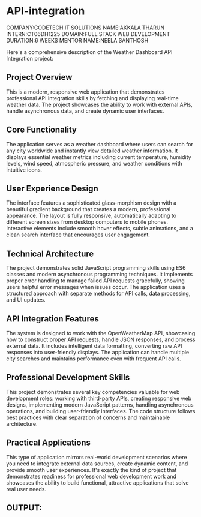 # API-integration
COMPANY:CODETECH IT SOLUTIONS
NAME:AKKALA THARUN
INTERN:CT06DH1225
DOMAIN:FULL STACK WEB DEVELOPMENT
DURATION:6 WEEKS
MENTOR NAME:NEELA SANTHOSH


Here's a comprehensive description of the Weather Dashboard API Integration project:

## Project Overview
This is a modern, responsive web application that demonstrates professional API integration skills by fetching and displaying real-time weather data. The project showcases the ability to work with external APIs, handle asynchronous data, and create dynamic user interfaces.

## Core Functionality
The application serves as a weather dashboard where users can search for any city worldwide and instantly view detailed weather information. It displays essential weather metrics including current temperature, humidity levels, wind speed, atmospheric pressure, and weather conditions with intuitive icons.

## User Experience Design
The interface features a sophisticated glass-morphism design with a beautiful gradient background that creates a modern, professional appearance. The layout is fully responsive, automatically adapting to different screen sizes from desktop computers to mobile phones. Interactive elements include smooth hover effects, subtle animations, and a clean search interface that encourages user engagement.

## Technical Architecture
The project demonstrates solid JavaScript programming skills using ES6 classes and modern asynchronous programming techniques. It implements proper error handling to manage failed API requests gracefully, showing users helpful error messages when issues occur. The application uses a structured approach with separate methods for API calls, data processing, and UI updates.

## API Integration Features
The system is designed to work with the OpenWeatherMap API, showcasing how to construct proper API requests, handle JSON responses, and process external data. It includes intelligent data formatting, converting raw API responses into user-friendly displays. The application can handle multiple city searches and maintains performance even with frequent API calls.

## Professional Development Skills
This project demonstrates several key competencies valuable for web development roles: working with third-party APIs, creating responsive web designs, implementing modern JavaScript patterns, handling asynchronous operations, and building user-friendly interfaces. The code structure follows best practices with clear separation of concerns and maintainable architecture.

## Practical Applications
This type of application mirrors real-world development scenarios where you need to integrate external data sources, create dynamic content, and provide smooth user experiences. It's exactly the kind of project that demonstrates readiness for professional web development work and showcases the ability to build functional, attractive applications that solve real user needs.


## OUTPUT: 

